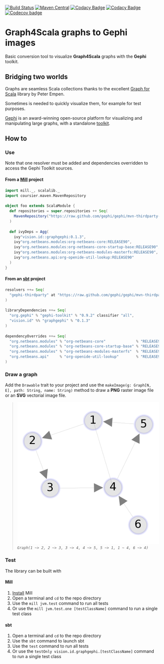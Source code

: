 [![Build Status][travis-badge]][travis-link] [![Maven Central][maven-badge]][maven-link] [![Codacy Badge][codacy-badge]][codacy-link] [![Codacy Badge][codacycov-badge]][codacycov-link] [![Codecov badge][codecov-badge]][codecov-link]

# Graph4Scala graphs to Gephi images

Basic conversion tool to visualize **Graph4Scala** graphs with the **Gephi** toolkit.

## Bridging two worlds

Graphs are seamless Scala collections thanks to the excellent [Graph for Scala](https://scala-graph.org/) library by Peter Empen.

Sometimes is needed to quickly visualize them, for example for test purposes.

[Gephi](https://github.com/gephi/gephi) is an award-winning open-source platform for visualizing and manipulating large graphs, with a standalone [toolkit](https://github.com/gephi/gephi-toolkit).

## How to

### Use

Note that one resolver must be added and dependencies overridden to access the Gephi Toolkit sources.

#### From a **[Mill](http://www.lihaoyi.com/mill)** project

```scala
import mill._, scalalib._
import coursier.maven.MavenRepository

object foo extends ScalaModule {
  def repositories = super.repositories ++ Seq(
    MavenRepository("https://raw.github.com/gephi/gephi/mvn-thirdparty-repo/")
  )

  def ivyDeps = Agg(
    ivy"vision.id::graphgephi:0.1.3",
    ivy"org.netbeans.modules:org-netbeans-core:RELEASE90",
    ivy"org.netbeans.modules:org-netbeans-core-startup-base:RELEASE90",
    ivy"org.netbeans.modules:org-netbeans-modules-masterfs:RELEASE90",
    ivy"org.netbeans.api:org-openide-util-lookup:RELEASE90"
  )
}
```

#### From an **[sbt](https://www.scala-sbt.org/)** project

```scala
resolvers ++= Seq(
  "gephi-thirdparty" at "https://raw.github.com/gephi/gephi/mvn-thirdparty-repo/"
)

libraryDependencies ++= Seq(
  "org.gephi" % "gephi-toolkit" % "0.9.2" classifier "all",
  "vision.id" %% "graphgephi" % "0.1.3"
)

dependencyOverrides ++= Seq(
  "org.netbeans.modules" % "org-netbeans-core"              % "RELEASE90",
  "org.netbeans.modules" % "org-netbeans-core-startup-base" % "RELEASE90",
  "org.netbeans.modules" % "org-netbeans-modules-masterfs"  % "RELEASE90",
  "org.netbeans.api"     % "org-openide-util-lookup"        % "RELEASE90"
)
```

### Draw a graph

Add the `Drawable` trait to your project and use the `makeImage(g: Graph[N, E], path: String, name: String)` method to draw a **PNG** raster image file or an **SVG** vectorial image file.
> ![directed graph image](docs/directed.png)
> _`Graph(1 ~> 2, 2 ~> 3, 3 ~> 4, 4 ~> 5, 5 ~> 1, 1 ~ 4, 6 ~> 4)`_

### Test

The library can be built with

#### Mill

1.  [Install](http://www.lihaoyi.com/mill/#installation) Mill
2.  Open a terminal and `cd` to the repo directory
3.  Use the `mill jvm.test` command to run all tests
4.  Or use the `mill jvm.test.one [testClassName]` command to run a single test class

#### sbt

1.  Open a terminal and `cd` to the repo directory
2.  Use the `sbt` command to launch sbt
3.  Use the `test` command to run all tests
4.  Or use the `testOnly vision.id.graphgephi.[testClassName]` command to run a single test class

[travis-badge]: https://travis-ci.org/mcallisto/scala-graph-to-gephi.svg?branch=master
[travis-link]: https://travis-ci.org/mcallisto/scala-graph-to-gephi
[maven-badge]: https://maven-badges.herokuapp.com/maven-central/vision.id/graphgephi_2.12/badge.svg
[maven-link]: https://maven-badges.herokuapp.com/maven-central/vision.id/graphgephi_2.12
[codacy-badge]: https://api.codacy.com/project/badge/Grade/10ccdeb613904b878c6eda2f0d82d851
[codacy-link]: https://www.codacy.com/app/mcallisto/scala-graph-to-gephi?utm_source=github.com&amp;utm_medium=referral&amp;utm_content=mcallisto/scala-graph-to-gephi&amp;utm_campaign=Badge_Grade
[codacycov-badge]: https://api.codacy.com/project/badge/Coverage/10ccdeb613904b878c6eda2f0d82d851
[codacycov-link]: https://www.codacy.com/app/mcallisto/scala-graph-to-gephi?utm_source=github.com&amp;utm_medium=referral&amp;utm_content=mcallisto/scala-graph-to-gephi&amp;utm_campaign=Badge_Coverage
[codecov-badge]: https://codecov.io/gh/mcallisto/scala-graph-to-gephi/branch/master/graph/badge.svg
[codecov-link]: https://codecov.io/gh/mcallisto/scala-graph-to-gephi

